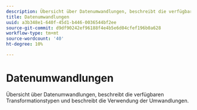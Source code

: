 ```yaml
---
description: Übersicht über Datenumwandlungen, beschreibt die verfügbaren Transformationstypen und beschreibt die Verwendung der Umwandlungen.
title: Datenumwandlungen
uuid: a3b348e1-640f-45d1-b446-0036544bf2ee
source-git-commit: d9df90242ef96188f4e4b5e6d04cfef196b0a628
workflow-type: tm+mt
source-wordcount: '40'
ht-degree: 10%

---
```



# Datenumwandlungen

Übersicht über Datenumwandlungen, beschreibt die verfügbaren Transformationstypen und beschreibt die Verwendung der Umwandlungen.
